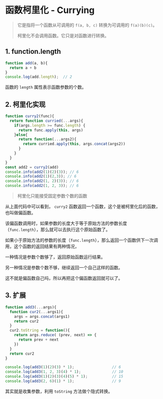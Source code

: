 # 函数柯里化 - Currying



> 它是指将一个函数从可调用的 `f(a, b, c)` 转换为可调用的 `f(a)(b)(c)`。
>
> 柯里化不会调用函数。它只是对函数进行转换。

## 1. function.length

```js
function add(a, b){
  return a + b
}
console.log(add.length);  // 2
```

函数的 `length` 属性表示函数参数的个数。

## 2. 柯里化实现

```js
function curry2(func){
  return function curried(...args){
    if(args.length >= func.length) {
      return func.apply(this, args)
    }else{
      return function(...args2){
        return curried.apply(this, args.concat(args2))
      }
    }
  }
}
const add2 = curry2(add)
console.info(add2(1)(2)(3)); // 6
console.info(add2(1)(2,3)); // 6
console.info(add2(1, 2)(3)); // 6
console.info(add2(1, 2, 3)); // 6
```

> 柯里化只能接受固定参数个数的函数

从上面代码中可以看到， `curry2` 函数返回一个函数，这个是被柯里化后的函数，也叫做偏函数。

该偏函数调用时，如果参数的长度大于等于原始方法的参数长度（`func.length`），那么就可以去执行这个原始函数了。

如果小于原始方法的参数的长度（`func.length`），那么返回一个函数供下一次调用，这个函数的返回结果有两种情况，

一种情况是参数个数够了，返回原始函数运行结果。

另一种情况是参数个数不够，继续返回一个自己这样的函数。

这不就是偏函数自己吗，所以再把这个偏函数返回就可以了。



## 3. 扩展

```js
function add3(...args){
  function cur2(...args1){
    args = args.concat(args1)
    return cur2
  }
  cur2.toString = function(){
    return args.reduce( (prev, next) => {
      return prev + next
    })
  }
  return cur2
}

console.log(add3(1)(2)(3) * 1);                 // 6
console.log(add3(1, 2, 3)(4) * 1);              // 10
console.log(add3(1)(2)(3)(4)(5) * 1);           // 15
console.log(add3(2, 6)(1) * 1);                 // 9
```

其实就是收集参数，利用 `toString` 方法做个隐式转换。